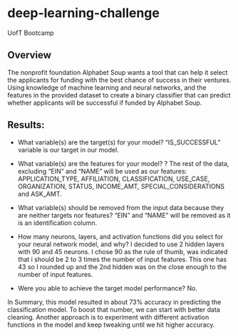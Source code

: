 # deep-learning-challenge
UofT Bootcamp

## Overview


The nonprofit foundation Alphabet Soup wants a tool that can help it select the applicants for funding with the best chance of success in their ventures. Using knowledge of machine learning and neural networks, and the features in the provided dataset to create a binary classifier that can predict whether applicants will be successful if funded by Alphabet Soup.


## Results:


- What variable(s) are the target(s) for your model? 
“IS_SUCCESSFUL” variable is our target in our model.

- What variable(s) are the features for your model? ? The rest of the data, excluding “EIN” and “NAME” will be used as our features: APPLICATION_TYPE, AFFILIATION, CLASSIFICATION, USE_CASE, ORGANIZATION, STATUS, INCOME_AMT, SPECIAL_CONSIDERATIONS and ASK_AMT. 

- What variable(s) should be removed from the input data because they are neither targets nor features? “EIN” and “NAME” will be removed as it is an identification column.

- How many neurons, layers, and activation functions did you select for your neural network model, and why? I decided to use 2 hidden layers with 90 and 45 neurons. I chose 90 as the rule of thumb, was indicated that i should be 2 to 3 times the number of input features. This one has 43 so I rounded up and the 2nd hidden was on the close enough to the number of input features. 

- Were you able to achieve the target model performance? No.



In Summary, this model resulted in about 73% accuracy in predicting the classification model. To boost that number, we can start with better data cleaning. Another approach is to experiment with different activation functions in the model and keep tweaking until we hit higher accuracy.


